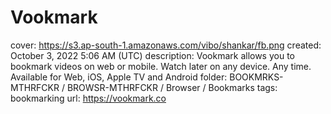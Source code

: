 # Vookmark

cover: https://s3.ap-south-1.amazonaws.com/vibo/shankar/fb.png
created: October 3, 2022 5:06 AM (UTC)
description: Vookmark allows you to bookmark videos on web or mobile. Watch later on any device. Any time. Available for Web, iOS, Apple TV and Android
folder: BOOKMRKS-MTHRFCKR / BROWSR-MTHRFCKR / Browser / Bookmarks
tags: bookmarking
url: https://vookmark.co